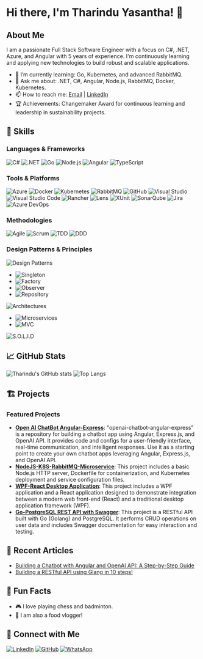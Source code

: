 # Hi there, I'm Tharindu Yasantha! 👋

## About Me

I am a passionate Full Stack Software Engineer with a focus on C#, .NET, Azure, and Angular with 5 years of experience. I'm continuously learning and applying new technologies to build robust and scalable applications.

- 🌱 I’m currently learning: Go, Kubernetes, and advanced RabbitMQ.
- 💬 Ask me about: .NET, C#, Angular, Node.js, RabbitMQ, Docker, Kubernetes.
- 📫 How to reach me: [Email](mailto:yasanthatharindu.qs@gmail.com) | [LinkedIn](https://www.linkedin.com/in/tharindu-yasantha/)
- 🏆 Achievements: Changemaker Award for continuous learning and leadership in sustainability projects.

## 🚀 Skills

### Languages & Frameworks
![C#](https://img.shields.io/badge/C%23-239120?style=for-the-badge&logo=c-sharp&logoColor=white)
![.NET](https://img.shields.io/badge/.NET-512BD4?style=for-the-badge&logo=dotnet&logoColor=white)
![Go](https://img.shields.io/badge/Go-00ADD8?style=for-the-badge&logo=go&logoColor=white)
![Node.js](https://img.shields.io/badge/Node.js-339933?style=for-the-badge&logo=nodedotjs&logoColor=white)
![Angular](https://img.shields.io/badge/Angular-DD0031?style=for-the-badge&logo=angular&logoColor=white)
![TypeScript](https://img.shields.io/badge/TypeScript-007ACC?style=for-the-badge&logo=typescript&logoColor=white)

### Tools & Platforms
![Azure](https://img.shields.io/badge/Azure-0078D4?style=for-the-badge&logo=microsoft-azure&logoColor=white)
![Docker](https://img.shields.io/badge/Docker-2496ED?style=for-the-badge&logo=docker&logoColor=white)
![Kubernetes](https://img.shields.io/badge/Kubernetes-326CE5?style=for-the-badge&logo=kubernetes&logoColor=white)
![RabbitMQ](https://img.shields.io/badge/RabbitMQ-FF6600?style=for-the-badge&logo=rabbitmq&logoColor=white)
![GitHub](https://img.shields.io/badge/GitHub-181717?style=for-the-badge&logo=github&logoColor=white)
![Visual Studio](https://img.shields.io/badge/Visual%20Studio-5C2D91?style=for-the-badge&logo=visual-studio&logoColor=white)
![Visual Studio Code](https://img.shields.io/badge/VS%20Code-007ACC?style=for-the-badge&logo=visual-studio-code&logoColor=white)
![Rancher](https://img.shields.io/badge/Rancher-0075A8?style=for-the-badge&logo=rancher&logoColor=white)
![Lens](https://img.shields.io/badge/Lens-0091EA?style=for-the-badge&logo=lens&logoColor=white)
![XUnit](https://img.shields.io/badge/XUnit-5C2D91?style=for-the-badge&logo=xunit&logoColor=white)
![SonarQube](https://img.shields.io/badge/SonarQube-4E9BCD?style=for-the-badge&logo=sonarqube&logoColor=white)
![Jira](https://img.shields.io/badge/Jira-0052CC?style=for-the-badge&logo=jira&logoColor=white)
![Azure DevOps](https://img.shields.io/badge/Azure%20DevOps-0078D7?style=for-the-badge&logo=azure-devops&logoColor=white)

### Methodologies
![Agile](https://img.shields.io/badge/Agile-61DAFB?style=for-the-badge&logo=agile&logoColor=white)
![Scrum](https://img.shields.io/badge/Scrum-FFA500?style=for-the-badge&logo=scrum&logoColor=white)
![TDD](https://img.shields.io/badge/TDD-61DAFB?style=for-the-badge&logo=tdd&logoColor=white)
![DDD](https://img.shields.io/badge/DDD-4B8BBE?style=for-the-badge&logo=ddd&logoColor=white)

### Design Patterns & Principles
![Design Patterns](https://img.shields.io/badge/Design%20Patterns-FFB86C?style=for-the-badge&logo=design-patterns&logoColor=white)
- ![Singleton](https://img.shields.io/badge/Singleton-FFB86C?style=flat-square)
- ![Factory](https://img.shields.io/badge/Factory-FFB86C?style=flat-square)
- ![Observer](https://img.shields.io/badge/Observer-FFB86C?style=flat-square)
- ![Repository](https://img.shields.io/badge/Repository-FFB86C?style=flat-square)

![Architectures](https://img.shields.io/badge/Architectures-FFB86C?style=for-the-badge&logo=architectures&logoColor=white)
- ![Microservices](https://img.shields.io/badge/Microservices-FFB86C?style=flat-square)
- ![MVC](https://img.shields.io/badge/MVC-FFB86C?style=flat-square)

![S.O.L.I.D](https://img.shields.io/badge/SOLID-FFB86C?style=for-the-badge&logo=solid&logoColor=white)

## 📈 GitHub Stats

![Tharindu's GitHub stats](https://github-readme-stats.vercel.app/api?username=tharinduyasantha&show_icons=true&theme=radical)
![Top Langs](https://github-readme-stats.vercel.app/api/top-langs/?username=tharinduyasantha&layout=compact&theme=radical)

## 🏗️ Projects

### Featured Projects
- [**Open AI ChatBot Angular-Express**](https://github.com/tharinduyasantha/openai-chatbot-angular-express): "openai-chatbot-angular-express" is a repository for building a chatbot app using Angular, Express.js, and OpenAI API. It provides code and configs for a user-friendly interface, real-time communication, and intelligent responses. Use it as a starting point to create your own chatbot apps leveraging Angular, Express.js, and OpenAI API.
- [**NodeJS-K8S-RabbitMQ-Microservice**](https://github.com/tharinduyasantha/nodejs-k8s-rabbitmq-microservices): This project includes a basic Node.js HTTP server, Dockerfile for containerization, and Kubernetes deployment and service configuration files.
- [**WPF-React Desktop Application**](https://github.com/tharinduyasantha/wpf-react-desktop-application): This project includes a WPF application and a React application designed to demonstrate integration between a modern web front-end (React) and a traditional desktop application framework (WPF).
- [**Go-PostgreSQL REST API with Swagger**](https://github.com/tharinduyasantha/go-postgresql-rest-api): This project is a RESTful API built with Go (Golang) and PostgreSQL. It performs CRUD operations on user data and includes Swagger documentation for easy interaction and testing.

## 📄 Recent Articles

- [Building a Chatbot with Angular and OpenAI API: A Step-by-Step Guide](https://medium.com/99xtechnology/building-a-chatbot-with-angular-and-openai-api-a-step-by-step-guide-6a0f153e0924)
- [Building a RESTful API using Glang in 10 steps!](https://medium.com/@tharinduyasantha/building-a-restful-api-using-golang-bea20867cda6)

## 🎯 Fun Facts

- 🎮 I love playing chess and badminton.
- 🍔 I am also a food vlogger!

## 💬 Connect with Me

[![LinkedIn](https://img.shields.io/badge/LinkedIn-0077B5?style=for-the-badge&logo=linkedin&logoColor=white)](https://www.linkedin.com/in/tharindu-yasantha/)
[![GitHub](https://img.shields.io/badge/GitHub-181717?style=for-the-badge&logo=github&logoColor=white)](https://github.com/tharinduyasantha)
[![WhatsApp](https://img.shields.io/badge/WhatsApp-25D366?style=for-the-badge&logo=whatsapp&logoColor=white)](https://wa.me/+94711725693)
